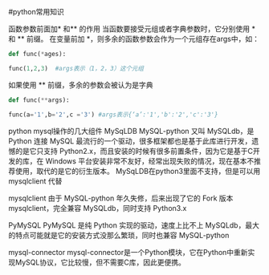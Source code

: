 #python常用知识

函数参数前面加* 和** 的作用
当函数要接受元组或者字典参数时，它分别使用 * 和 ** 前缀。
在变量前加 *，则多余的函数参数会作为一个元组存在args中，如：
```python
def func(*ages):

func(1,2,3)  #args表示（1，2，3）这个元组
```
如果使用 ** 前缀，多余的参数会被认为是字典
```python
def func(**args):

func(a='1',b='2',c ='3') #args表示{‘a’:'1','b':'2','c':'3'}
```

python mysql操作的几大组件
MySqLDB
MySQL-python 又叫 MySQLdb，是 Python 连接 MySQL 最流行的一个驱动，很多框架都也是基于此库进行开发，遗憾的是它只支持 Python2.x，而且安装的时候有很多前置条件，因为它是基于C开发的库，在 Windows 平台安装非常不友好，经常出现失败的情况，现在基本不推荐使用，取代的是它的衍生版本。
MySqLDB在python3里面不支持，但是可以用 mysqlclient 代替

mysqlclient
由于 MySQL-python 年久失修，后来出现了它的 Fork 版本 mysqlclient，完全兼容 MySQLdb，同时支持 Python3.x

PyMySQL
PyMySQL 是纯 Python 实现的驱动，速度上比不上 MySQLdb，最大的特点可能就是它的安装方式没那么繁琐，同时也兼容 MySQL-python

mysql-connector
mysql-connector是一个Python模块，它在Python中重新实现MySQL协议，它比较慢，但不需要C库，因此更便携。